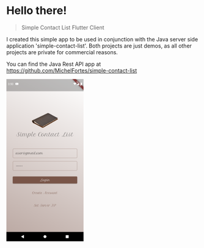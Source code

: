 # Hello there!

> Simple Contact List Flutter Client

I created this simple app to be used in conjunction with the Java server side application 'simple-contact-list'.
Both projects are just demos, as all other projects are private for commercial reasons.

You can find the Java Rest API app at https://github.com/MichelFortes/simple-contact-list

<img src="https://github.com/MichelFortes/simple_contact_list_app/blob/master/screenshot.png" style="width:40%"/>
